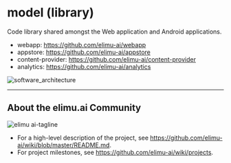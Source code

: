 # model (library)

Code library shared amongst the Web application and Android applications.

 * webapp: https://github.com/elimu-ai/webapp
 * appstore: https://github.com/elimu-ai/appstore
 * content-provider: https://github.com/elimu-ai/content-provider
 * analytics: https://github.com/elimu-ai/analytics

![software_architecture](https://user-images.githubusercontent.com/15718174/50562025-59dbfe80-0d08-11e9-9e86-3c69b860f0d3.png)

---

## About the elimu.ai Community

![elimu ai-tagline](https://user-images.githubusercontent.com/15718174/54360503-e8e88980-465c-11e9-9792-32b513105cf3.png)

 * For a high-level description of the project, see https://github.com/elimu-ai/wiki/blob/master/README.md.
 * For project milestones, see https://github.com/elimu-ai/wiki/projects.
